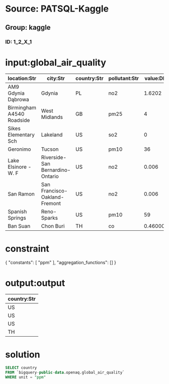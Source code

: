 # Source: PATSQL-Kaggle
## Group: kaggle
### ID: 1_2_X_1

# input:global_air_quality

| location:Str | city:Str | country:Str | pollutant:Str | value:Dbl | timestamp:Date | unit:Str | source_name:Str | latitude:Dbl | longitude:Dbl | averaged_over_in_hours:Dbl |
|---|---|---|---|---|---|---|---|---|---|---|
| AM9 Gdynia Dąbrowa | Gdynia | PL | no2 | 1.6202 | 2020-02-17 | µg/m³ | GIOS | 54.46576 | 18.46491 | NULL |
| Birmingham A4540 Roadside | West Midlands | GB | pm25 | 4 | 2020-02-17 | µg/m³ | DEFRA | 52.47609 | -1.875024 | 24 |
| Sikes Elementary Sch | Lakeland | US | so2 | 0 | 2020-02-17 | ppm | AirNow | 27.94 | -82.0003 | 1 |
| Geronimo | Tucson | US | pm10 | 36 | 2020-02-17 | µg/m³ | AirNow | 32.25 | -110.9667 | 1 |
| Lake Elsinore - W. F | Riverside-San Bernardino-Ontario | US | no2 | 0.006 | 2020-02-17 | ppm | AirNow | 33.676537 | -117.331024 | 1 |
| San Ramon | San Francisco-Oakland-Fremont | US | no2 | 0.006 | 2020-02-17 | ppm | AirNow | 37.74365 | -121.93419 | 1 |
| Spanish Springs | Reno-Sparks | US | pm10 | 59 | 2020-02-17 | µg/m³ | AirNow | 39.621464 | -119.718735 | 1 |
| Ban Suan | Chon Buri | TH | co | 0.460000 | 2020-02-17 | ppm | Thailand | 13.360626 | 100.984540 | 1 |

# constraint

{
  "constants": [
    "ppm"
  ],
  "aggregation_functions": []
}

# output:output

| country:Str |
|---|
| US |
| US |
| US |
| TH |

# solution

```sql
SELECT country
FROM `bigquery-public-data.openaq.global_air_quality`
WHERE unit = "ppm"
```
